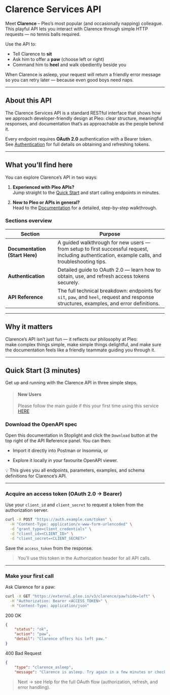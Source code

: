 # Clarence Services API

Meet **Clarence** – Pleo’s most popular (and occasionally napping) colleague.  
This playful API lets you interact with Clarence through simple HTTP requests — no tennis balls required.

Use the API to:
- Tell Clarence to **sit**
- Ask him to offer a **paw** (choose left or right)
- Command him to **heel** and walk obediently beside you

When Clarence is asleep, your request will return a friendly error message so you can retry later — because even good boys need naps.

---

## About this API

The Clarence Services API is a standard RESTful interface that shows how we approach developer-friendly design at Pleo: clear structure, meaningful responses, and documentation that’s as approachable as the people behind it.

Every endpoint requires **OAuth 2.0** authentication with a Bearer token.  
See [Authentication](#authentication-oauth-20) for full details on obtaining and refreshing tokens.

---

## What you’ll find here

You can explore Clarence’s API in two ways:

1. **Experienced with Pleo APIs?**  
   Jump straight to the [Quick Start](#quick-start-3-minutes) and start calling endpoints in minutes.

2. **New to Pleo or APIs in general?**  
   Head to the [Documentation](./003-documentation.md) for a detailed, step-by-step walkthrough.

### Sections overview

| Section | Purpose |
|----------|----------|
| **Documentation (Start Here)** | A guided walkthrough for new users — from setup to first successful request, including authentication, example calls, and troubleshooting tips. |
| **Authentication** | Detailed guide to OAuth 2.0 — learn how to obtain, use, and refresh access tokens securely. |
| **API Reference** | The full technical breakdown: endpoints for `sit`, `paw`, and `heel`, request and response structures, examples, and error definitions. |


---

## Why it matters

Clarence’s API isn’t just fun — it reflects our philosophy at Pleo:  
make complex things simple, make simple things delightful, and make sure the documentation feels like a friendly teammate guiding you through it.


---

## Quick Start (3 minutes)

Get up and running with the Clarence API in three simple steps.

<!-- theme: info -->

> #### New Users
> Please follow the main guide if this your first time using this service [HERE](003-documentation.md)

### Download the OpenAPI spec

Open this documentation in Stoplight and click the `Download` button at the top right of the API Reference panel.
You can then:

- Import it directly into Postman or Insomnia, or

- Explore it locally in your favourite OpenAPI viewer.

💡 This gives you all endpoints, parameters, examples, and schema definitions for Clarence’s API.

---

### Acquire an access token (OAuth 2.0 → Bearer)

Use your `client_id` and `client_secret` to request a token from the authorization server.

```bash
curl -X POST "https://auth.example.com/token" \
  -H "Content-Type: application/x-www-form-urlencoded" \
  -d "grant_type=client_credentials" \
  -d "client_id=<CLIENT_ID>" \
  -d "client_secret=<CLIENT_SECRET>"
```

Save the `access_token` from the response.

> You’ll use this token in the Authorization header for all API calls.

--- 

### Make your first call

Ask Clarence for a paw:

```bash
curl -X GET "https://external.pleo.io/v3/clarence/paw?side=left" \
  -H "Authorization: Bearer <ACCESS_TOKEN>" \
  -H "Content-Type: application/json"
```

200 OK

```json
{ 
    "status": "ok", 
    "action": "paw", 
    "detail": "Clarence offers his left paw." 
}
```

400 Bad Request

```json
{ 
    "type": "clarence_asleep",
    "message": "Clarence is asleep. Try again in a few minutes or check his nap schedule." }
```

> Next → see Help for the full OAuth flow (authorization, refresh, and error handling).